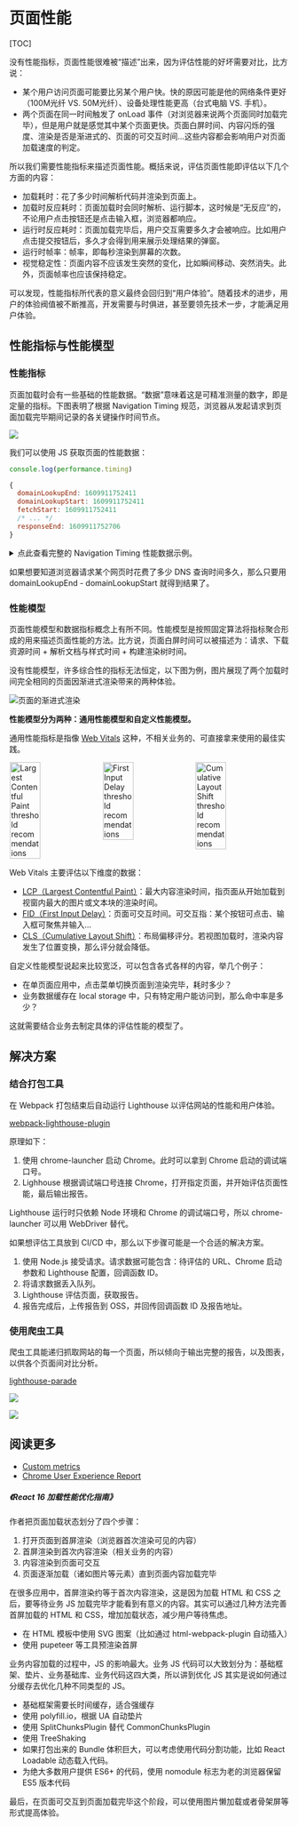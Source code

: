 # 页面性能

[TOC]

没有性能指标，页面性能很难被“描述”出来，因为评估性能的好坏需要对比，比方说：

* 某个用户访问页面可能要比另某个用户快。快的原因可能是他的网络条件更好（100M光纤 VS. 50M光纤）、设备处理性能更高（台式电脑 VS. 手机）。
* 两个页面在同一时间触发了 onLoad 事件（对浏览器来说两个页面同时加载完毕），但是用户就是感觉其中某个页面更快。页面白屏时间、内容闪烁的强度、渲染是否是渐进式的、页面的可交互时间...这些内容都会影响用户对页面加载速度的判定。

所以我们需要性能指标来描述页面性能。概括来说，评估页面性能即评估以下几个方面的内容：

* 加载耗时：花了多少时间解析代码并渲染到页面上。
* 加载时反应耗时：页面加载时会同时解析、运行脚本，这时候是“无反应”的，不论用户点击按钮还是点击输入框，浏览器都响应。
* 运行时反应耗时：页面加载完毕后，用户交互需要多久才会被响应。比如用户点击提交按钮后，多久才会得到用来展示处理结果的弹窗。
* 运行时帧率：帧率，即每秒渲染到屏幕的次数。
* 视觉稳定性：页面内容不应该发生突然的变化，比如瞬间移动、突然消失。此外，页面帧率也应该保持稳定。

可以发现，性能指标所代表的意义最终会回归到“用户体验”。随着技术的进步，用户的体验阀值被不断推高，开发需要与时俱进，甚至要领先技术一步，才能满足用户体验。

## 性能指标与性能模型

### 性能指标

页面加载时会有一些基础的性能数据。“数据”意味着这是可精准测量的数字，即是定量的指标。下图表明了根据 Navigation Timing 规范，浏览器从发起请求到页面加载完毕期间记录的各关键操作时间节点。

![](https://mgear-image.oss-cn-shanghai.aliyuncs.com/image/other/page-load.svg)

我们可以使用 JS 获取页面的性能数据：

```js
console.log(performance.timing)

{
  domainLookupEnd: 1609911752411
  domainLookupStart: 1609911752411
  fetchStart: 1609911752411
  /* ... */ 
  responseEnd: 1609911752706
}
```

<details>
  <summary>点此查看完整的 Navigation Timing 性能数据示例。</summary>
  <Highlight>
    {
      connectEnd: 1609911752411
      connectStart: 1609911752411
      domComplete: 1609911753413
      domContentLoadedEventEnd: 1609911753047
      domContentLoadedEventStart: 1609911753037
      domInteractive: 1609911752927
      domLoading: 1609911752716
      domainLookupEnd: 1609911752411
      domainLookupStart: 1609911752411
      fetchStart: 1609911752411
      loadEventEnd: 1609911753417
      loadEventStart: 1609911753415
      navigationStart: 1609911752395
      redirectEnd: 0
      redirectStart: 0
      requestStart: 1609911752411
      responseEnd: 1609911752706
      responseStart: 1609911752690
      secureConnectionStart: 0
      unloadEventEnd: 1609911752709
      unloadEventStart: 1609911752709
    }
  </Highlight>
</details>

如果想要知道浏览器请求某个网页时花费了多少 DNS 查询时间多久，那么只要用 domainLookupEnd - domainLookupStart 就得到结果了。

### 性能模型

页面性能模型和数据指标概念上有所不同。性能模型是按照固定算法将指标聚合形成的用来描述页面性能的方法。比方说，页面白屏时间可以被描述为：请求、下载资源时间 + 解析文档与样式时间 + 构建渲染树时间。

没有性能模型，许多综合性的指标无法恒定，以下图为例，图片展现了两个加载时间完全相同的页面因渐进式渲染带来的两种体验。

![页面的渐进式渲染](https://mgear-image.oss-cn-shanghai.aliyuncs.com/image/other/progressive-rendering.png)

**性能模型分为两种：通用性能模型和自定义性能模型。**

通用性能指标是指像 [Web Vitals](https://web.dev/vitals/) 这种，不相关业务的、可直接拿来使用的最佳实践。

<div style="display:flex; justify-content:space-evenly;">
  <img src="https://mgear-image.oss-cn-shanghai.aliyuncs.com/image/other/lcp_ux.svg" width="33%" alt="Largest Contentful Paint threshold recommendations">
  <img src="https://mgear-image.oss-cn-shanghai.aliyuncs.com/image/other/fid_ux.svg" width="33%" alt="First Input Delay threshold recommendations">
  <img src="https://mgear-image.oss-cn-shanghai.aliyuncs.com/image/other/cls_ux.svg" width="33%" alt="Cumulative Layout Shift threshold recommendations">
</div>

Web Vitals 主要评估以下维度的数据：

* [LCP（Largest Contentful Paint）](https://web.dev/lcp/)：最大内容渲染时间，指页面从开始加载到视窗内最大的图片或文本块的渲染时间。
* [FID（First Input Delay）](https://web.dev/fid/)：页面可交互时间。可交互指：某个按钮可点击、输入框可聚焦并输入...
* [CLS（Cumulative Layout Shift）](https://web.dev/cls/)：布局偏移评分。若视图加载时，渲染内容发生了位置变换，那么评分就会降低。

自定义性能模型说起来比较宽泛，可以包含各式各样的内容，举几个例子：

* 在单页面应用中，点击菜单切换页面到渲染完毕，耗时多少？
* 业务数据缓存在 local storage 中，只有特定用户能访问到，那么命中率是多少？

这就需要结合业务去制定具体的评估性能的模型了。

## 解决方案

### 结合打包工具

在 Webpack 打包结束后自动运行 Lighthouse 以评估网站的性能和用户体验。

[webpack-lighthouse-plugin](https://github.com/Lionad-Morotar/webpack-lighthouse-plugin)

原理如下：

1. 使用 chrome-launcher 启动 Chrome。此时可以拿到 Chrome 启动的调试端口号。
2. Lighhouse 根据调试端口号连接 Chrome，打开指定页面，并开始评估页面性能，最后输出报告。

Lighthouse 运行时只依赖 Node 环境和 Chrome 的调试端口号，所以 chrome-launcher 可以用 WebDriver 替代。

如果想评估工具放到 CI/CD 中，那么以下步骤可能是一个合适的解决方案。

1. 使用 Node.js 接受请求。请求数据可能包含：待评估的 URL、Chrome 启动参数和 Lighthouse 配置，回调函数 ID。
2. 将请求数据丢入队列。
3. Lighthouse 评估页面，获取报告。
4. 报告完成后，上传报告到 OSS，并回传回调函数 ID 及报告地址。

### 使用爬虫工具

爬虫工具能递归抓取网站的每一个页面，所以倾向于输出完整的报告，以及图表，以供各个页面间对比分析。

[lighthouse-parade](https://github.com/cloudfour/lighthouse-parade)

![](https://mgear-image.oss-cn-shanghai.aliyuncs.com/image/other/lcp_histogram.svg)

![](https://mgear-image.oss-cn-shanghai.aliyuncs.com/image/other/dfwf_report.svg)

## 阅读更多

* [Custom metrics](https://web.dev/custom-metrics/)
* [Chrome User Experience Report](https://developers.google.com/web/tools/chrome-user-experience-report)

[^api]: [User Timing API](https://w3c.github.io/user-timing/)、[Long Tasks API](https://w3c.github.io/longtasks/)、[Element Timing API](https://wicg.github.io/element-timing/)、[Navigation Timing API](https://w3c.github.io/navigation-timing/)、[Resource Timing API](https://w3c.github.io/resource-timing/)、[Server timing](https://w3c.github.io/server-timing/)

##### <Link type='h5' to='https://mgear-file.oss-cn-shanghai.aliyuncs.com/React%2016%20%E5%8A%A0%E8%BD%BD%E6%80%A7%E8%83%BD%E4%BC%98%E5%8C%96%E6%8C%87%E5%8D%97.html' source='https://zhuanlan.zhihu.com/p/37148975' >《React 16 加载性能优化指南》</Link>

作者把页面加载状态划分了四个步骤：

1. 打开页面到首屏渲染（浏览器首次渲染可见的内容）
2. 首屏渲染到首次内容渲染（相关业务的内容）
3. 内容渲染到页面可交互
4. 页面逐渐加载（诸如图片等元素）直到页面内容加载完毕

在很多应用中，首屏渲染约等于首次内容渲染，这是因为加载 HTML 和 CSS 之后，要等待业务 JS 加载完毕才能看到有意义的内容。其实可以通过几种方法完善首屏加载的 HTML 和 CSS，增加加载状态，减少用户等待焦虑。

* 在 HTML 模板中使用 SVG 图案（比如通过 html-webpack-plugin 自动插入）
* 使用 pupeteer 等工具预渲染首屏

业务内容加载的过程中，JS 的影响最大。业务 JS 代码可以大致划分为：基础框架、垫片、业务基础库、业务代码这四大类，所以讲到优化 JS 其实是说如何通过分缓存去优化几种不同类型的 JS。

* 基础框架需要长时间缓存，适合强缓存
* 使用 polyfill.io，根据 UA 自动垫片
* 使用 SplitChunksPlugin 替代 CommonChunksPlugin
* 使用 TreeShaking
* 如果打包出来的 Bundle 体积巨大，可以考虑使用代码分割功能，比如 React Loadable 动态载入代码。
* 为绝大多数用户提供 ES6+ 的代码，使用 nomodule 标志为老的浏览器保留 ES5 版本代码

最后，在页面可交互到页面加载完毕这个阶段，可以使用图片懒加载或者骨架屏等形式提高体验。
